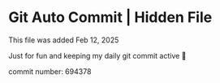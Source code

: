 # Git Auto Commit | Hidden File

This file was added Feb 12, 2025

Just for fun and keeping my daily git commit active 🤪

commit number: 694378
